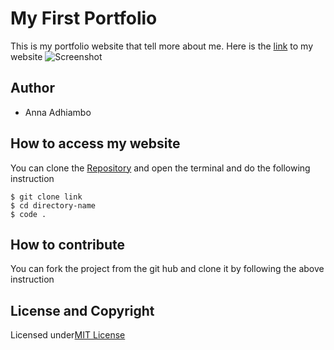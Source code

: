 # My First Portfolio
This is my portfolio website that tell more about me.
Here is the [link](https://annaadhiambo.github.io/My-First-Portfolio/) to my website
![Screenshot](My-First-Portfolio/images/Screenshot.png)
## Author
* Anna Adhiambo
## How to access my website
You can clone the [Repository](https://github.com/annaadhiambo/My-First-Portfolio.git) and open the terminal and do the following instruction
```
$ git clone link
$ cd directory-name
$ code .
```
## How to contribute
You can fork the project from the git hub and clone it by following the above instruction
## License and Copyright
Licensed under[MIT License](LICENSE)
